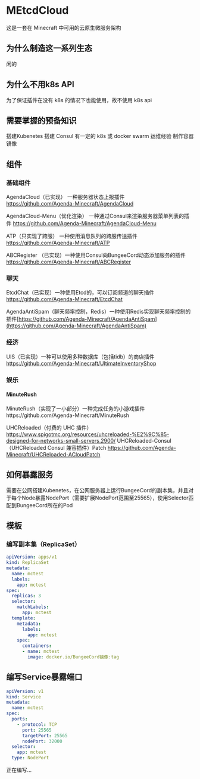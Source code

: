 # MEtcdCloud

这是一套在 Minecraft 中可用的云原生微服务架构

## 为什么制造这一系列生态

闲的

## 为什么不用k8s API

为了保证插件在没有 k8s 的情况下也能使用，故不使用 k8s api

## 需要掌握的预备知识

搭建Kubenetes 搭建 Consul 有一定的 k8s 或 docker swarm 运维经验 制作容器镜像

## 组件

### 基础组件

AgendaCloud（已实现） 一种服务器状态上报插件 https://github.com/Agenda-Minecraft/AgendaCloud

AgendaCloud-Menu（优化渲染） 一种通过Consul来渲染服务器菜单列表的插件 https://github.com/Agenda-Minecraft/AgendaCloud-Menu

ATP（只实现了跨服） 一种使用消息队列的跨服传送插件 https://github.com/Agenda-Minecraft/ATP

ABCRegister （已实现）一种使用Consul向BungeeCord动态添加服务的插件 https://github.com/Agenda-Minecraft/ABCRegister

### 聊天

EtcdChat（已实现）一种使用Etcd的，可以订阅频道的聊天插件 https://github.com/Agenda-Minecraft/EtcdChat

AgendaAntiSpam（聊天频率控制，Redis）一种使用Redis实现聊天频率控制的插件[https://github.com/Agenda-Minecraft/AgendaAntiSpam](https://github.com/Agenda-Minecraft/AgendaAntiSpam)

### 经济

UIS（已实现）一种可以使用多种数据库（包括tidb）的商店插件 https://github.com/Agenda-Minecraft/UltimateInventoryShop

### 娱乐

#### MinuteRush
MinuteRush（实现了一小部分）一种完成任务的小游戏插件https://github.com/Agenda-Minecraft/MinuteRush

UHCReloaded（付费的 UHC 插件）https://www.spigotmc.org/resources/uhcreloaded-%E2%9C%85-designed-for-networks-small-servers.2900/
UHCReloaded-Consul（UHCReloaded Consul 兼容插件）Patch https://github.com/Agenda-Minecraft/UHCReloaded-ACloudPatch

## 如何暴露服务

需要在公网搭建Kubenetes，在公网服务器上运行BungeeCord的副本集，并且对于每个Node暴露NodePort（需要扩展NodePort范围至25565），使用Selector匹配到BungeeCord所在的Pod

## 模板

### 编写副本集（ReplicaSet）

```yaml
apiVersion: apps/v1
kind: ReplicaSet
metadata:
  name: mctest
  labels:
    app: mctest
spec:
  replicas: 3
  selector:
    matchLabels:
      app: mctest
  template:
    metadata:
      labels:
        app: mctest
    spec:
      containers:
      - name: mctest
        image: docker.io/BungeeCord镜像:tag
```

## 编写Service暴露端口

```yaml
apiVersion: v1
kind: Service
metadata:
  name: mctest
spec:
  ports:
    - protocol: TCP
      port: 25565
      targetPort: 25565
      nodePort: 32000
  selector:
    app: mctest
  type: NodePort
```

正在编写…
